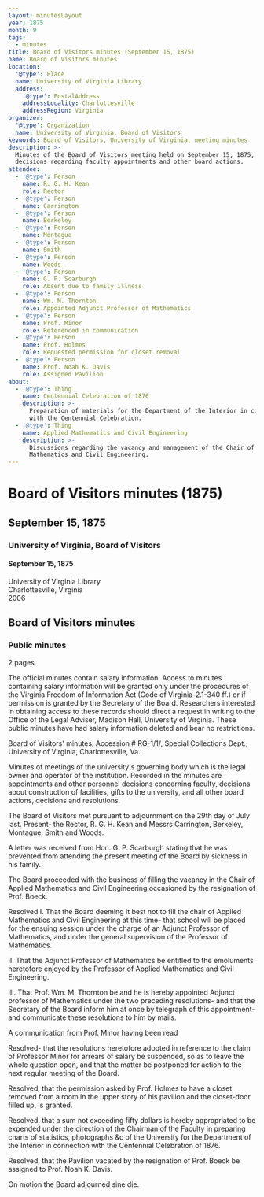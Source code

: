 ```yaml
---
layout: minutesLayout
year: 1875
month: 9
tags:
  - minutes
title: Board of Visitors minutes (September 15, 1875)
name: Board of Visitors minutes
location:
  '@type': Place
  name: University of Virginia Library
  address:
    '@type': PostalAddress
    addressLocality: Charlottesville
    addressRegion: Virginia
organizer:
  '@type': Organization
  name: University of Virginia, Board of Visitors
keywords: Board of Visitors, University of Virginia, meeting minutes
description: >-
  Minutes of the Board of Visitors meeting held on September 15, 1875, detailing
  decisions regarding faculty appointments and other board actions.
attendee:
  - '@type': Person
    name: R. G. H. Kean
    role: Rector
  - '@type': Person
    name: Carrington
  - '@type': Person
    name: Berkeley
  - '@type': Person
    name: Montague
  - '@type': Person
    name: Smith
  - '@type': Person
    name: Woods
  - '@type': Person
    name: G. P. Scarburgh
    role: Absent due to family illness
  - '@type': Person
    name: Wm. M. Thornton
    role: Appointed Adjunct Professor of Mathematics
  - '@type': Person
    name: Prof. Minor
    role: Referenced in communication
  - '@type': Person
    name: Prof. Holmes
    role: Requested permission for closet removal
  - '@type': Person
    name: Prof. Noah K. Davis
    role: Assigned Pavilion
about:
  - '@type': Thing
    name: Centennial Celebration of 1876
    description: >-
      Preparation of materials for the Department of the Interior in connection
      with the Centennial Celebration.
  - '@type': Thing
    name: Applied Mathematics and Civil Engineering
    description: >-
      Discussions regarding the vacancy and management of the Chair of Applied
      Mathematics and Civil Engineering.
---
```


<!-- altadded -->
<!-- altadded -->

<!-- llmmeta -->



<!-- llmformatted -->

# Board of Visitors minutes (1875)

## September 15, 1875

### University of Virginia, Board of Visitors

#### September 15, 1875

University of Virginia Library\
Charlottesville, Virginia\
2006

## Board of Visitors minutes

### Public minutes

2 pages

The official minutes contain salary information. Access to minutes containing salary information will be granted only under the procedures of the Virginia Freedom of Information Act (Code of Virginia-2.1-340 ff.) or if permission is granted by the Secretary of the Board. Researchers interested in obtaining access to these records should direct a request in writing to the Office of the Legal Adviser, Madison Hall, University of Virginia. These public minutes have had salary information deleted and bear no restrictions.

Board of Visitors' minutes, Accession # RG-1/1/, Special Collections Dept., University of Virginia, Charlottesville, Va.

Minutes of meetings of the university's governing body which is the legal owner and operator of the institution. Recorded in the minutes are appointments and other personnel decisions concerning faculty, decisions about construction of facilities, gifts to the university, and all other board actions, decisions and resolutions.

The Board of Visitors met pursuant to adjournment on the 29th day of July last. Present- the Rector, R. G. H. Kean and Messrs Carrington, Berkeley, Montague, Smith and Woods.

A letter was received from Hon. G. P. Scarburgh stating that he was prevented from attending the present meeting of the Board by sickness in his family.

The Board proceeded with the business of filling the vacancy in the Chair of Applied Mathematics and Civil Engineering occasioned by the resignation of Prof. Boeck.

Resolved I. That the Board deeming it best not to fill the chair of Applied Mathematics and Civil Engineering at this time- that school will be placed for the ensuing session under the charge of an Adjunct Professor of Mathematics, and under the general supervision of the Professor of Mathematics.

II. That the Adjunct Professor of Mathematics be entitled to the emoluments heretofore enjoyed by the Professor of Applied Mathematics and Civil Engineering.

III. That Prof. Wm. M. Thornton be and he is hereby appointed Adjunct professor of Mathematics under the two preceding resolutions- and that the Secretary of the Board inform him at once by telegraph of this appointment- and communicate these resolutions to him by mails.

A communication from Prof. Minor having been read

Resolved- that the resolutions heretofore adopted in reference to the claim of Professor Minor for arrears of salary be suspended, so as to leave the whole question open, and that the matter be postponed for action to the next regular meeting of the Board.

Resolved, that the permission asked by Prof. Holmes to have a closet removed from a room in the upper story of his pavilion and the closet-door filled up, is granted.

Resolved, that a sum not exceeding fifty dollars is hereby appropriated to be expended under the direction of the Chairman of the Faculty in preparing charts of statistics, photographs \&c of the University for the Department of the Interior in connection with the Centennial Celebration of 1876.

Resolved, that the Pavilion vacated by the resignation of Prof. Boeck be assigned to Prof. Noah K. Davis.

On motion the Board adjourned sine die.
